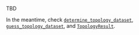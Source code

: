 TBD

In the meantime, check [`determine_topology_dataset`](@ref), [`guess_topology_dataset`](@ref),
and [`TopologyResult`](@ref).